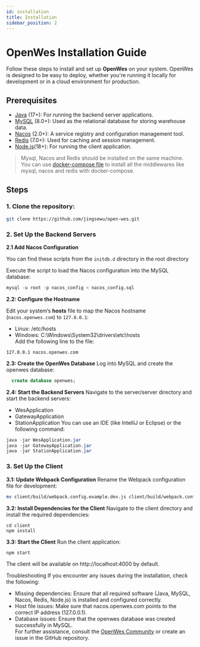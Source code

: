 ```yaml
---
id: installation
title: Installation
sidebar_position: 2
---
```


# OpenWes Installation Guide

Follow these steps to install and set up **OpenWes** on your system. OpenWes is designed to be easy to deploy, whether you're running it locally for development or in a cloud environment for production.

## Prerequisites

- [Java](https://www.java.com/) (17+): For running the backend server applications.
- [MySQL](https://www.mysql.com/) (8.0+): Used as the relational database for storing warehouse data.
- [Nacos](https://nacos.io/) (2.0+): A service registry and configuration management tool.
- [Redis](https://redis.io/) (7.0+): Used for caching and session management.
- [Node.js](https://nodejs.org/)(18+): For running the client application.

> Mysql, Nacos and Redis should be installed on the same machine.
> You can use [docker-compose file](/docker/docker-compose.yml) to install all the middlewares like mysql, nacos and redis with docker-compose.
## Steps

### 1. Clone the repository:
   ```bash
   git clone https://github.com/jingsewu/open-wes.git
   ```
### 2. Set Up the Backend Servers

**2.1 Add Nacos Configuration**  

You can find these scripts from the ```initdb.d``` directory in the root directory

Execute the script to load the Nacos configuration into the MySQL database:

```sql
mysql -u root -p nacos_config < nacos_config.sql
```
**2.2: Configure the Hostname**

Edit your system’s **hosts** file to map the Nacos hostname (```nacos.openwes.com```) to ```127.0.0.1```:

* Linux: /etc/hosts
* Windows: C:\Windows\System32\drivers\etc\hosts  
Add the following line to the file:

```127.0.0.1 nacos.openwes.com```

**2.3: Create the OpenWes Database**
Log into MySQL and create the openwes database:

  ```sql
    create database openwes;
  ```
**2.4: Start the Backend Servers**
Navigate to the server/server directory and start the backend servers:

* WesApplication
* GatewayApplication
* StationApplication
  You can use an IDE (like IntelliJ or Eclipse) or the following command:

```java
java -jar WesApplication.jar
java -jar GatewayApplication.jar
java -jar StationApplication.jar
```

### 3. Set Up the Client

**3.1: Update Webpack Configuration**
Rename the Webpack configuration file for development:
```bash
mv client/build/webpack.config.example.dev.js client/build/webpack.config.dev.js
```
**3.2: Install Dependencies for the Client**
Navigate to the client directory and install the required dependencies:
```npm
cd client
npm install
```
**3.3: Start the Client**
Run the client application:
```npm
npm start
```
The client will be available on http://localhost:4000 by default.

Troubleshooting
If you encounter any issues during the installation, check the following:

* Missing dependencies: Ensure that all required software (Java, MySQL, Nacos, Redis, Node.js) is installed and configured correctly.
* Host file issues: Make sure that nacos.openwes.com points to the correct IP address (127.0.0.1).
* Database issues: Ensure that the openwes database was created successfully in MySQL.  
For further assistance, consult the [OpenWes Community](https://github.com/jingsewu/open-wes/issues) or create an issue in the GitHub repository.
